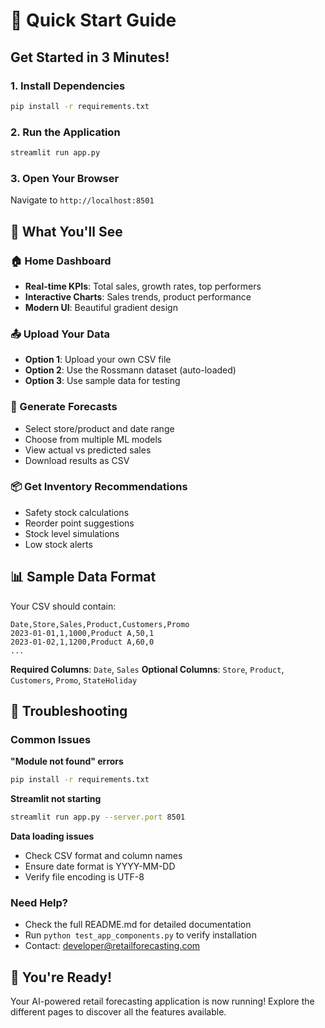# 🚀 Quick Start Guide

## Get Started in 3 Minutes!

### 1. Install Dependencies
```bash
pip install -r requirements.txt
```

### 2. Run the Application
```bash
streamlit run app.py
```

### 3. Open Your Browser
Navigate to `http://localhost:8501`

## 🎯 What You'll See

### 🏠 Home Dashboard
- **Real-time KPIs**: Total sales, growth rates, top performers
- **Interactive Charts**: Sales trends, product performance
- **Modern UI**: Beautiful gradient design

### 📤 Upload Your Data
- **Option 1**: Upload your own CSV file
- **Option 2**: Use the Rossmann dataset (auto-loaded)
- **Option 3**: Use sample data for testing

### 🔮 Generate Forecasts
- Select store/product and date range
- Choose from multiple ML models
- View actual vs predicted sales
- Download results as CSV

### 📦 Get Inventory Recommendations
- Safety stock calculations
- Reorder point suggestions
- Stock level simulations
- Low stock alerts

## 📊 Sample Data Format

Your CSV should contain:
```csv
Date,Store,Sales,Product,Customers,Promo
2023-01-01,1,1000,Product A,50,1
2023-01-02,1,1200,Product A,60,0
...
```

**Required Columns**: `Date`, `Sales`
**Optional Columns**: `Store`, `Product`, `Customers`, `Promo`, `StateHoliday`

## 🔧 Troubleshooting

### Common Issues

**"Module not found" errors**
```bash
pip install -r requirements.txt
```

**Streamlit not starting**
```bash
streamlit run app.py --server.port 8501
```

**Data loading issues**
- Check CSV format and column names
- Ensure date format is YYYY-MM-DD
- Verify file encoding is UTF-8

### Need Help?

- Check the full README.md for detailed documentation
- Run `python test_app_components.py` to verify installation
- Contact: developer@retailforecasting.com

## 🎉 You're Ready!

Your AI-powered retail forecasting application is now running! Explore the different pages to discover all the features available. 